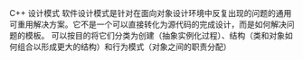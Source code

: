 C++ 设计模式
软件设计模式是针对在面向对象设计环境中反复出现的问题的通用可重用解决方案。它不是一个可以直接转化为源代码的完成设计，而是如何解决问题的模板。
可以按目的将它们分类为创建（抽象实例化过程）、结构（类和对象如何组合以形成更大的结构）和行为模式（对象之间的职责分配）
